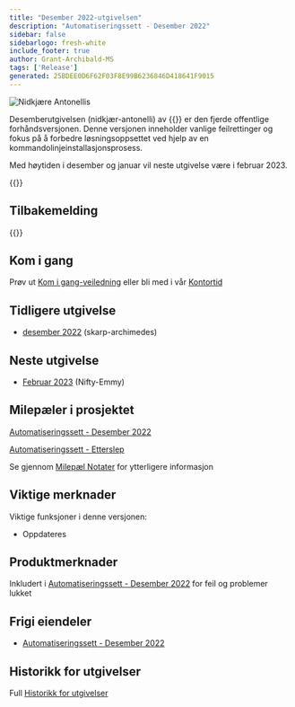 ```yaml
---
title: "Desember 2022-utgivelsen"
description: "Automatiseringssett - Desember 2022"
sidebar: false
sidebarlogo: fresh-white
include_footer: true
author: Grant-Archibald-MS
tags: ['Release']
generated: 25BDEE0D6F62F03F8E99B6236846D418641F9015
---
```


<div class="optional">

![Nidkjære Antonellis](/images/zealous-antonelli.png)

Desemberutgivelsen (nidkjær-antonelli) av {{<product-name>}} er den fjerde offentlige forhåndsversjonen. Denne versjonen inneholder vanlige feilrettinger og fokus på å forbedre løsningsoppsettet ved hjelp av en kommandolinjeinstallasjonsprosess.

Med høytiden i desember og januar vil neste utgivelse være i februar 2023.

</div>

<div class="optional">

{{<presentationStyles>}}

## Tilbakemelding

{{<questions name="/content/nb/releases/december-2022.json" completed="Takk for at du gir tilbakemelding" showNavigationButtons="false" locale="nb">}}

</div>

<div class="optional">

## Kom i gang

Prøv ut [Kom i gang-veiledning](/nb/get-started) eller bli med i vår [Kontortid](/nb/office-hours)

## Tidligere utgivelse

- [desember 2022](/nb/releases/november-2022) (skarp-archimedes)

## Neste utgivelse

- [Februar 2023](/nb/releases/february-2023) (Nifty-Emmy)

## Milepæler i prosjektet

[Automatiseringssett - Desember 2022](https://github.com/orgs/microsoft/projects/486/views/5)

[Automatiseringssett - Etterslep](https://github.com/orgs/microsoft/projects/486/views/1)

Se gjennom [Milepæl Notater](/nb/releases/milestones) for ytterligere informasjon

## Viktige merknader

Viktige funksjoner i denne versjonen:

- Oppdateres

## Produktmerknader

Inkludert i [Automatiseringssett - Desember 2022](https://github.com/microsoft/powercat-automation-kit/releases/tag/AutomationKit-December2022) for feil og problemer lukket

## Frigi eiendeler

- [Automatiseringssett - Desember 2022](https://github.com/microsoft/powercat-automation-kit/releases/tag/AutomationKit-December2022)

## Historikk for utgivelser

Full [Historikk for utgivelser](/nb/releases)

</div>
